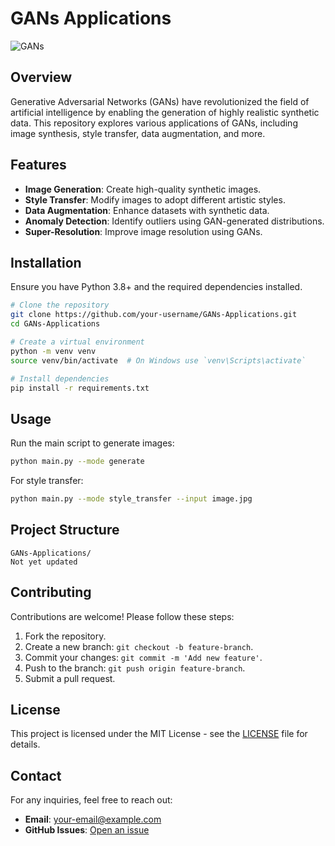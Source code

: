 # GANs Applications

![GANs](https://user-images.githubusercontent.com/your-image-url.png)

## Overview

Generative Adversarial Networks (GANs) have revolutionized the field of artificial intelligence by enabling the generation of highly realistic synthetic data. This repository explores various applications of GANs, including image synthesis, style transfer, data augmentation, and more.

## Features

- **Image Generation**: Create high-quality synthetic images.
- **Style Transfer**: Modify images to adopt different artistic styles.
- **Data Augmentation**: Enhance datasets with synthetic data.
- **Anomaly Detection**: Identify outliers using GAN-generated distributions.
- **Super-Resolution**: Improve image resolution using GANs.

## Installation

Ensure you have Python 3.8+ and the required dependencies installed.

```sh
# Clone the repository
git clone https://github.com/your-username/GANs-Applications.git
cd GANs-Applications

# Create a virtual environment
python -m venv venv
source venv/bin/activate  # On Windows use `venv\Scripts\activate`

# Install dependencies
pip install -r requirements.txt
```

## Usage

Run the main script to generate images:

```sh
python main.py --mode generate
```

For style transfer:

```sh
python main.py --mode style_transfer --input image.jpg
```

## Project Structure

```
GANs-Applications/
Not yet updated
```

## Contributing

Contributions are welcome! Please follow these steps:

1. Fork the repository.
2. Create a new branch: `git checkout -b feature-branch`.
3. Commit your changes: `git commit -m 'Add new feature'`.
4. Push to the branch: `git push origin feature-branch`.
5. Submit a pull request.

## License

This project is licensed under the MIT License - see the [LICENSE](LICENSE) file for details.

## Contact

For any inquiries, feel free to reach out:

- **Email**: your-email@example.com
- **GitHub Issues**: [Open an issue](https://github.com/your-username/GANs-Applications/issues)

